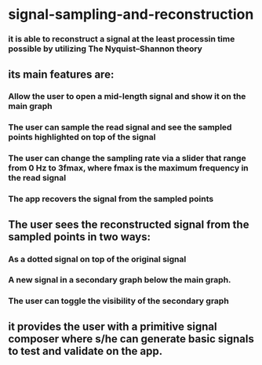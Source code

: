 # signal-sampling-and-reconstruction
### it is able to reconstruct a signal at the least processin time possible by utilizing The Nyquist–Shannon theory
## its main features are:

### Allow the user to open a mid-length signal and show it on the main graph

### The user can sample the read signal and see the sampled points highlighted on top of the signal

### The user can change the sampling rate via a slider that range from 0 Hz to 3fmax, where fmax is the maximum frequency in the read signal

### The app recovers the signal from the sampled points

## The user sees the reconstructed signal from the sampled points in two ways:

### As a dotted signal on top of the original signal
### A new signal in a secondary graph below the main graph.
### The user can toggle the visibility of the secondary graph

## it provides the user with a primitive signal composer where s/he can generate basic signals to test and validate on the app.
